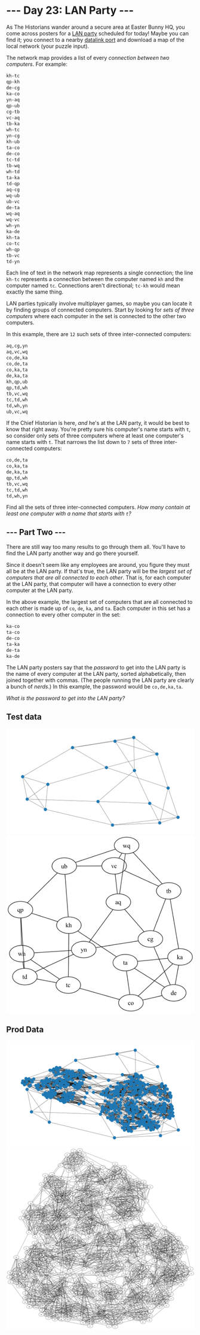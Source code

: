 # --- Day 23: LAN Party ---

As The Historians wander around a secure area at Easter Bunny HQ, you come across posters for
a [LAN party](https://en.wikipedia.org/wiki/LAN_party) scheduled for today! Maybe you can find it; you connect to a
nearby [datalink port](/2016/day/9) and download a map of the local network (your puzzle input).

The network map provides a list of every *connection between two computers*. For example:

```
kh-tc
qp-kh
de-cg
ka-co
yn-aq
qp-ub
cg-tb
vc-aq
tb-ka
wh-tc
yn-cg
kh-ub
ta-co
de-co
tc-td
tb-wq
wh-td
ta-ka
td-qp
aq-cg
wq-ub
ub-vc
de-ta
wq-aq
wq-vc
wh-yn
ka-de
kh-ta
co-tc
wh-qp
tb-vc
td-yn

```

Each line of text in the network map represents a single connection; the line `kh-tc` represents a connection between
the computer named `kh` and the computer named `tc`. Connections aren't directional; `tc-kh` would mean exactly the same
thing.

LAN parties typically involve multiplayer games, so maybe you can locate it by finding groups of connected computers.
Start by looking for *sets of three computers* where each computer in the set is connected to the other two computers.

In this example, there are `12` such sets of three inter-connected computers:

```
aq,cg,yn
aq,vc,wq
co,de,ka
co,de,ta
co,ka,ta
de,ka,ta
kh,qp,ub
qp,td,wh
tb,vc,wq
tc,td,wh
td,wh,yn
ub,vc,wq

```

If the Chief Historian is here, *and* he's at the LAN party, it would be best to know that right away. You're pretty
sure his computer's name starts with `t`, so consider only sets of three computers where at least one computer's name
starts with `t`. That narrows the list down to `7` sets of three inter-connected computers:

```
co,de,ta
co,ka,ta
de,ka,ta
qp,td,wh
tb,vc,wq
tc,td,wh
td,wh,yn

```

Find all the sets of three inter-connected computers. *How many contain at least one computer with a name that starts
with `t`?*

## --- Part Two ---

There are still way too many results to go through them all. You'll have to find the LAN party another way and go there
yourself.

Since it doesn't seem like any employees are around, you figure they must all be at the LAN party. If that's true, the
LAN party will be the *largest set of computers that are all connected to each other*. That is, for each computer at the
LAN party, that computer will have a connection to every other computer at the LAN party.

In the above example, the largest set of computers that are all connected to each other is made up of `co`, `de`, `ka`,
and `ta`. Each computer in this set has a connection to every other computer in the set:

```
ka-co
ta-co
de-co
ta-ka
de-ta
ka-de

```

The LAN party posters say that the *password* to get into the LAN party is the name of every computer at the LAN party,
sorted alphabetically, then joined together with commas. (The people running the LAN party are clearly a bunch of
*nerds*.) In this example, the password would be `co,de,ka,ta`.

*What is the password to get into the LAN party?*

## Test data

![Visualization](visualization-test.txt.png)
![Visualization Graphviz](visualization-test.txt-graphviz.png)

## Prod Data

![Visualization](visualization-data.txt.png)
![Visualization Graphviz](visualization-data.txt-graphviz.png)